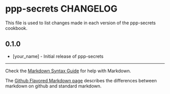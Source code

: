 ppp-secrets CHANGELOG
=====================

This file is used to list changes made in each version of the ppp-secrets cookbook.

0.1.0
-----
- [your_name] - Initial release of ppp-secrets

- - -
Check the [Markdown Syntax Guide](http://daringfireball.net/projects/markdown/syntax) for help with Markdown.

The [Github Flavored Markdown page](http://github.github.com/github-flavored-markdown/) describes the differences between markdown on github and standard markdown.

